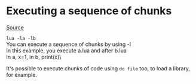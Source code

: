 # Executing a sequence of chunks
[Source](https://www.lua.org/pil/contents.html)

```lua -la -lb```\
You can execute a sequence of chunks by using -l\
In this example, you execute a.lua and after b.lua\
In a, x=1, in b, print(x)\

It's possible to execute chunks of code using ```do file``` too, to load a library, for example. 
